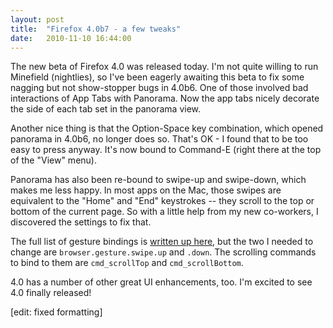 ```yaml
---
layout: post
title:  "Firefox 4.0b7 - a few tweaks"
date:   2010-11-10 16:44:00
---
```



The
 new beta of Firefox 4.0 was released today.  I'm not quite willing to
run Minefield (nightlies), so I've been eagerly awaiting this beta to
fix some nagging but not show-stopper bugs in 4.0b6\.  One of those
involved bad interactions of App Tabs with Panorama.  Now the app tabs
nicely decorate the side of each tab set in the panorama view.

Another
 nice thing is that the Option-Space key combination, which opened
panorama in 4.0b6, no longer does so.  That's OK - I found that to be
too easy to press anyway.  It's now bound to Command-E (right there at
the top of the "View" menu).

Panorama
 has also been re-bound to swipe-up and swipe-down, which makes me less
happy.  In most apps on the Mac, those swipes are equivalent to the
"Home" and "End" keystrokes -- they scroll to the top or bottom of the
current page.  So with a little help from my new co-workers, I
discovered the settings to fix that.

The full list of gesture bindings is [written up here](http://t.tal.by/post/95428783/changing-firefox-gestures), but the two I needed to change are `browser.gesture.swipe.up` and `.down`.  The scrolling commands to bind to them are `cmd_scrollTop` and `cmd_scrollBottom`.

4.0 has a number of other great UI enhancements, too.  I'm excited to see 4.0 finally released!

[edit: fixed formatting]

